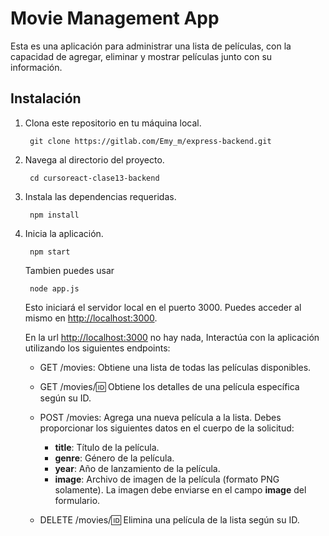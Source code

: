 # Movie Management App

Esta es una aplicación para administrar una lista de películas, con la capacidad de agregar, eliminar y mostrar películas junto con su información.

## Instalación

1. Clona este repositorio en tu máquina local.

   ```shell
    git clone https://gitlab.com/Emy_m/express-backend.git
   ```

2. Navega al directorio del proyecto.

   ```shell
    cd cursoreact-clase13-backend
   ```

3. Instala las dependencias requeridas.

   ```shell
    npm install
   ```

4. Inicia la aplicación.

   ```shell
    npm start
   ```

   Tambien puedes usar

   ```shell
    node app.js
   ```

   Esto iniciará el servidor local en el puerto 3000. Puedes acceder al mismo en [http://localhost:3000](http://localhost:3000).

   En la url [http://localhost:3000](http://localhost:3000) no hay nada, Interactúa con la aplicación utilizando los siguientes endpoints:

   - GET /movies: Obtiene una lista de todas las películas disponibles.

   - GET /movies/:id: Obtiene los detalles de una película específica según su ID.
   - POST /movies: Agrega una nueva película a la lista. Debes proporcionar los siguientes datos en el cuerpo de la solicitud:
     - **title**: Título de la película.
     - **genre**: Género de la película.
     - **year**: Año de lanzamiento de la película.
     - **image**: Archivo de imagen de la película (formato PNG solamente). La imagen debe enviarse en el campo **image** del formulario.
   - DELETE /movies/:id: Elimina una película de la lista según su ID.
